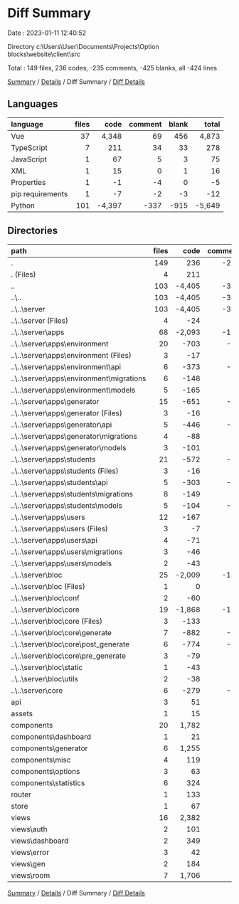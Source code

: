 # Diff Summary

Date : 2023-01-11 12:40:52

Directory c:\\Users\\User\\Documents\\Projects\\Option blocks\\website\\client\\src

Total : 149 files,  236 codes, -235 comments, -425 blanks, all -424 lines

[Summary](results.md) / [Details](details.md) / Diff Summary / [Diff Details](diff-details.md)

## Languages
| language | files | code | comment | blank | total |
| :--- | ---: | ---: | ---: | ---: | ---: |
| Vue | 37 | 4,348 | 69 | 456 | 4,873 |
| TypeScript | 7 | 211 | 34 | 33 | 278 |
| JavaScript | 1 | 67 | 5 | 3 | 75 |
| XML | 1 | 15 | 0 | 1 | 16 |
| Properties | 1 | -1 | -4 | 0 | -5 |
| pip requirements | 1 | -7 | -2 | -3 | -12 |
| Python | 101 | -4,397 | -337 | -915 | -5,649 |

## Directories
| path | files | code | comment | blank | total |
| :--- | ---: | ---: | ---: | ---: | ---: |
| . | 149 | 236 | -235 | -425 | -424 |
| . (Files) | 4 | 211 | 11 | 33 | 255 |
| .. | 103 | -4,405 | -343 | -918 | -5,666 |
| ..\\.. | 103 | -4,405 | -343 | -918 | -5,666 |
| ..\\..\\server | 103 | -4,405 | -343 | -918 | -5,666 |
| ..\\..\\server (Files) | 4 | -24 | -8 | -10 | -42 |
| ..\\..\\server\\apps | 68 | -2,093 | -131 | -422 | -2,646 |
| ..\\..\\server\\apps\\environment | 20 | -703 | -35 | -116 | -854 |
| ..\\..\\server\\apps\\environment (Files) | 3 | -17 | -2 | -8 | -27 |
| ..\\..\\server\\apps\\environment\\api | 6 | -373 | -23 | -49 | -445 |
| ..\\..\\server\\apps\\environment\\migrations | 6 | -148 | -5 | -33 | -186 |
| ..\\..\\server\\apps\\environment\\models | 5 | -165 | -5 | -26 | -196 |
| ..\\..\\server\\apps\\generator | 15 | -651 | -53 | -111 | -815 |
| ..\\..\\server\\apps\\generator (Files) | 3 | -16 | -1 | -9 | -26 |
| ..\\..\\server\\apps\\generator\\api | 5 | -446 | -49 | -67 | -562 |
| ..\\..\\server\\apps\\generator\\migrations | 4 | -88 | -3 | -20 | -111 |
| ..\\..\\server\\apps\\generator\\models | 3 | -101 | 0 | -15 | -116 |
| ..\\..\\server\\apps\\students | 21 | -572 | -36 | -136 | -744 |
| ..\\..\\server\\apps\\students (Files) | 3 | -16 | -1 | -9 | -26 |
| ..\\..\\server\\apps\\students\\api | 5 | -303 | -18 | -60 | -381 |
| ..\\..\\server\\apps\\students\\migrations | 8 | -149 | -7 | -44 | -200 |
| ..\\..\\server\\apps\\students\\models | 5 | -104 | -10 | -23 | -137 |
| ..\\..\\server\\apps\\users | 12 | -167 | -7 | -59 | -233 |
| ..\\..\\server\\apps\\users (Files) | 3 | -7 | -1 | -7 | -15 |
| ..\\..\\server\\apps\\users\\api | 4 | -71 | 0 | -24 | -95 |
| ..\\..\\server\\apps\\users\\migrations | 3 | -46 | -2 | -14 | -62 |
| ..\\..\\server\\apps\\users\\models | 2 | -43 | -4 | -14 | -61 |
| ..\\..\\server\\bloc | 25 | -2,009 | -148 | -395 | -2,552 |
| ..\\..\\server\\bloc (Files) | 1 | 0 | 0 | -1 | -1 |
| ..\\..\\server\\bloc\\conf | 2 | -60 | 0 | -16 | -76 |
| ..\\..\\server\\bloc\\core | 19 | -1,868 | -148 | -360 | -2,376 |
| ..\\..\\server\\bloc\\core (Files) | 3 | -133 | 0 | -34 | -167 |
| ..\\..\\server\\bloc\\core\\generate | 7 | -882 | -80 | -159 | -1,121 |
| ..\\..\\server\\bloc\\core\\post_generate | 6 | -774 | -68 | -152 | -994 |
| ..\\..\\server\\bloc\\core\\pre_generate | 3 | -79 | 0 | -15 | -94 |
| ..\\..\\server\\bloc\\static | 1 | -43 | 0 | -7 | -50 |
| ..\\..\\server\\bloc\\utils | 2 | -38 | 0 | -11 | -49 |
| ..\\..\\server\\core | 6 | -279 | -56 | -91 | -426 |
| api | 3 | 51 | 12 | 17 | 80 |
| assets | 1 | 15 | 0 | 1 | 16 |
| components | 20 | 1,782 | 7 | 186 | 1,975 |
| components\\dashboard | 1 | 21 | 0 | 3 | 24 |
| components\\generator | 6 | 1,255 | 6 | 112 | 1,373 |
| components\\misc | 4 | 119 | 0 | 18 | 137 |
| components\\options | 3 | 63 | 0 | 9 | 72 |
| components\\statistics | 6 | 324 | 1 | 44 | 369 |
| router | 1 | 133 | 16 | 10 | 159 |
| store | 1 | 67 | 5 | 3 | 75 |
| views | 16 | 2,382 | 57 | 243 | 2,682 |
| views\\auth | 2 | 101 | 0 | 14 | 115 |
| views\\dashboard | 2 | 349 | 3 | 33 | 385 |
| views\\error | 3 | 42 | 0 | 8 | 50 |
| views\\gen | 2 | 184 | 2 | 32 | 218 |
| views\\room | 7 | 1,706 | 52 | 156 | 1,914 |

[Summary](results.md) / [Details](details.md) / Diff Summary / [Diff Details](diff-details.md)